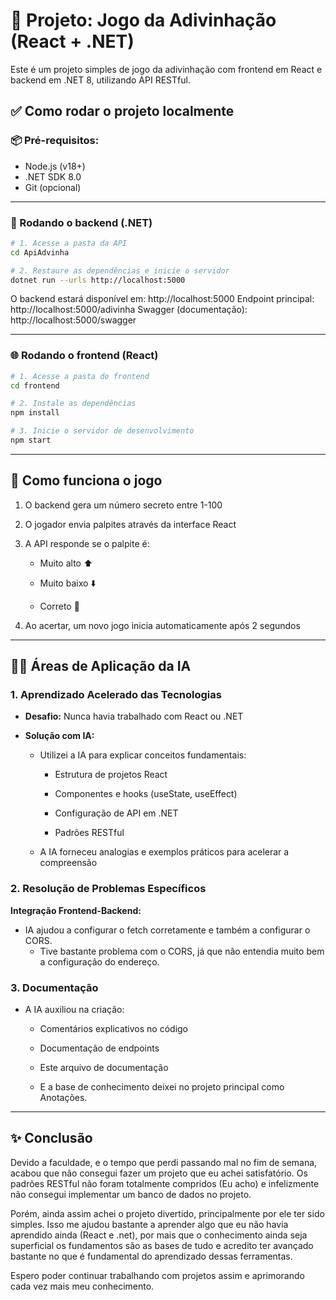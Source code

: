 # 🎯 Projeto: Jogo da Adivinhação (React + .NET)

Este é um projeto simples de jogo da adivinhação com frontend em React e backend em .NET 8, utilizando API RESTful.

## ✅ Como rodar o projeto localmente

### 📦 Pré-requisitos:
- Node.js (v18+)
- .NET SDK 8.0
- Git (opcional)

---

### 🚀 Rodando o backend (.NET)

```bash
# 1. Acesse a pasta da API
cd ApiAdvinha

# 2. Restaure as dependências e inicie o servidor
dotnet run --urls http://localhost:5000
```

O backend estará disponível em: http://localhost:5000
Endpoint principal: http://localhost:5000/adivinha
Swagger (documentação): http://localhost:5000/swagger

---
### 🌐 Rodando o frontend (React)
```bash
# 1. Acesse a pasta do frontend
cd frontend

# 2. Instale as dependências
npm install

# 3. Inicie o servidor de desenvolvimento
npm start
```
---
## 🧠 Como funciona o jogo

1. O backend gera um número secreto entre 1-100
    
2. O jogador envia palpites através da interface React
    
3. A API responde se o palpite é:
    
    - Muito alto ⬆️
        
    - Muito baixo ⬇️
        
    - Correto 🎉
        
4. Ao acertar, um novo jogo inicia automaticamente após 2 segundos
    

---
##  🤖🚀 Áreas de Aplicação da IA

### 1. **Aprendizado Acelerado das Tecnologias**

- **Desafio:** Nunca havia trabalhado com React ou .NET
    
- **Solução com IA:**
    
    - Utilizei a IA para explicar conceitos fundamentais:
        
        - Estrutura de projetos React
            
        - Componentes e hooks (useState, useEffect)
            
        - Configuração de API em .NET
            
        - Padrões RESTful
            
    - A IA forneceu analogias e exemplos práticos para acelerar a compreensão
### 2. **Resolução de Problemas Específicos**


**Integração Frontend-Backend:**

- IA ajudou a configurar o fetch corretamente e também a configurar o CORS.
	- Tive bastante problema com o CORS, já que não entendia muito bem a configuração do endereço.
### 3. **Documentação**

- A IA auxiliou na criação:
    
    - Comentários explicativos no código
        
    - Documentação de endpoints
        
    - Este arquivo de documentação
    
    - E a base de conhecimento deixei no projeto principal como Anotações.

---
## ✨ Conclusão

Devido a faculdade, e o tempo que perdi passando mal no fim de semana, acabou que não consegui fazer um projeto que eu achei satisfatório. Os padrões RESTful não foram totalmente compridos (Eu acho) e infelizmente não consegui implementar um banco de dados no projeto.

Porém, ainda assim achei o projeto divertido, principalmente por ele ter sido simples. Isso me ajudou bastante a aprender algo que eu não havia aprendido ainda (React e .net), por mais que o conhecimento ainda seja superficial os fundamentos são as bases de tudo e acredito ter avançado bastante no que é fundamental do aprendizado dessas ferramentas.

Espero poder continuar trabalhando com projetos assim e aprimorando cada vez mais meu conhecimento.